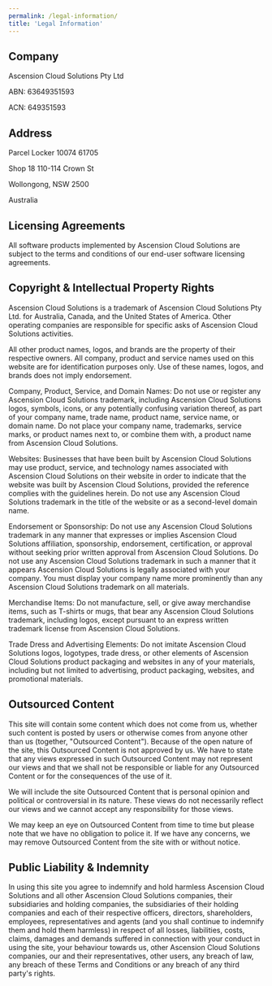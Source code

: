 ```yaml
---
permalink: /legal-information/
title: 'Legal Information'
---
```


## Company

Ascension Cloud Solutions Pty Ltd

ABN: 63649351593

ACN: 649351593

## Address

Parcel Locker 10074 61705

Shop 18 110-114 Crown St

Wollongong, NSW 2500

Australia


## Licensing Agreements

All software products implemented by Ascension Cloud Solutions are subject to the terms and conditions of our end-user software licensing agreements.

## Copyright & Intellectual Property Rights

Ascension Cloud Solutions is a trademark of Ascension Cloud Solutions Pty Ltd. for Australia, Canada, and the United States of America. Other operating companies are responsible for specific asks of Ascension Cloud Solutions activities.

All other product names, logos, and brands are the property of their respective owners. All company, product and service names used on this website are for identification purposes only. Use of these names, logos, and brands does not imply endorsement.

Company, Product, Service, and Domain Names: Do not use or register any Ascension Cloud Solutions trademark, including Ascension Cloud Solutions logos, symbols, icons, or any potentially confusing variation thereof, as part of your company name, trade name, product name, service name, or domain name. Do not place your company name, trademarks, service marks, or product names next to, or combine them with, a product name from Ascension Cloud Solutions.

Websites: Businesses that have been built by Ascension Cloud Solutions may use product, service, and technology names associated with Ascension Cloud Solutions on their website in order to indicate that the website was built by Ascension Cloud Solutions, provided the reference complies with the guidelines herein. Do not use any Ascension Cloud Solutions trademark in the title of the website or as a second-level domain name.

Endorsement or Sponsorship: Do not use any Ascension Cloud Solutions trademark in any manner that expresses or implies Ascension Cloud Solutions affiliation, sponsorship, endorsement, certification, or approval without seeking prior written approval from Ascension Cloud Solutions. Do not use any Ascension Cloud Solutions trademark in such a manner that it appears Ascension Cloud Solutions is legally associated with your company. You must display your company name more prominently than any Ascension Cloud Solutions trademark on all materials.

Merchandise Items: Do not manufacture, sell, or give away merchandise items, such as T-shirts or mugs, that bear any Ascension Cloud Solutions trademark, including logos, except pursuant to an express written trademark license from Ascension Cloud Solutions.

Trade Dress and Advertising Elements: Do not imitate Ascension Cloud Solutions logos, logotypes, trade dress, or other elements of Ascension Cloud Solutions product packaging and websites in any of your materials, including but not limited to advertising, product packaging, websites, and promotional materials.

## Outsourced Content

This site will contain some content which does not come from us, whether such content is posted by users or otherwise comes from anyone other than us (together, "Outsourced Content"). Because of the open nature of the site, this Outsourced Content is not approved by us. We have to state that any views expressed in such Outsourced Content may not represent our views and that we shall not be responsible or liable for any Outsourced Content or for the consequences of the use of it.

We will include the site Outsourced Content that is personal opinion and political or controversial in its nature. These views do not necessarily reflect our views and we cannot accept any responsibility for those views.

We may keep an eye on Outsourced Content from time to time but please note that we have no obligation to police it. If we have any concerns, we may remove Outsourced Content from the site with or without notice.

## Public Liability & Indemnity

In using this site you agree to indemnify and hold harmless Ascension Cloud Solutions and all other Ascension Cloud Solutions companies, their subsidiaries and holding companies, the subsidiaries of their holding companies and each of their respective officers, directors, shareholders, employees, representatives and agents (and you shall continue to indemnify them and hold them harmless) in respect of all losses, liabilities, costs, claims, damages and demands suffered in connection with your conduct in using the site, your behaviour towards us, other Ascension Cloud Solutions companies, our and their representatives, other users, any breach of law, any breach of these Terms and Conditions or any breach of any third party's rights.

